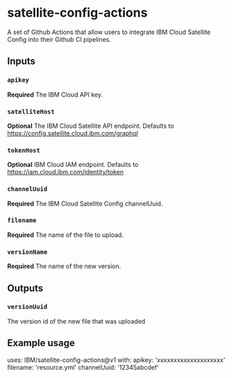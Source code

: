 # satellite-config-actions
A set of Github Actions that allow users to integrate IBM Cloud Satellite Config into their Github CI pipelines.

## Inputs

### `apikey`

**Required** The IBM Cloud API key.

### `satelliteHost`

**Optional** The IBM Cloud Satellite API endpoint. Defaults to https://config.satellite.cloud.ibm.com/graphql

### `tokenHost`

**Optional** IBM Cloud IAM endpoint. Defaults to https://iam.cloud.ibm.com/identity/token

### `channelUuid`

**Required** The IBM Cloud Satellite Config channelUuid.

### `filename`

**Required** The name of the file to upload.

### `versionName`

**Required** The name of the new version.

## Outputs

### `versionUuid`

The version id of the new file that was uploaded

## Example usage

uses: IBM/satellite-config-actions@v1
with:
  apikey: 'xxxxxxxxxxxxxxxxxxxx'
  filename: 'resource.yml'
  channelUuid: '12345abcdef'